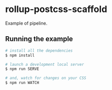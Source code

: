 # rollup-postcss-scaffold

Example of pipeline.

## Running the example

```bash
# install all the dependencies
$ npm install

# launch a development local server
$ npm run SERVE

# and, watch for changes on your CSS
$ npm run WATCH
```
